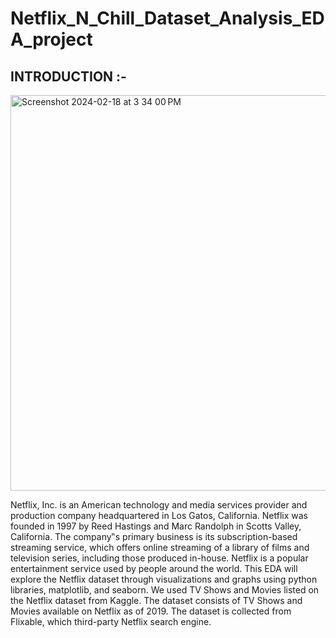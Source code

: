 # Netflix_N_Chill_Dataset_Analysis_EDA_project

## INTRODUCTION :-
<img width="633" alt="Screenshot 2024-02-18 at 3 34 00 PM" src="https://github.com/SYCON43/Netflix_N_Chill_Dataset_Analysis_EDA_project/assets/154046732/982e217c-223a-4c8e-9d41-ecef27ed4e2d">

Netflix, Inc. is an American technology and media services provider and production
company headquartered in Los Gatos, California. Netflix was founded in 1997 by Reed
Hastings and Marc Randolph in Scotts Valley, California. The company‟s primary business is its
subscription-based streaming service, which offers online streaming of a library of films and
television series, including those produced in-house.
Netflix is a popular entertainment service used by people around the world. This EDA will explore
the Netflix dataset through visualizations and graphs using python libraries, matplotlib, and
seaborn.
We used TV Shows and Movies listed on the Netflix dataset from Kaggle. The dataset consists of
TV Shows and Movies available on Netflix as of 2019. The dataset is collected from Flixable,
which third-party Netflix search engine.
